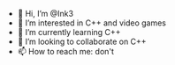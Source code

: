- 👋 Hi, I’m @Ink3
- 👀 I’m interested in C++ and video games
- 🌱 I’m currently learning C++
- 💞️ I’m looking to collaborate on C++
- 📫 How to reach me: don't

<!---
Ink3/Ink3 is a ✨ special ✨ repository because its `README.md` (this file) appears on your GitHub profile.
You can click the Preview link to take a look at your changes.
--->
